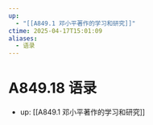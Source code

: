 ```yaml
---
up:
  - "[[A849.1 邓小平著作的学习和研究]]"
ctime: 2025-04-17T15:01:09
aliases:
  - 语录
---
```


# A849.18 语录

- up: [[A849.1 邓小平著作的学习和研究]]
